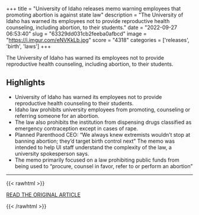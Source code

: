 +++
title = "University of Idaho releases memo warning employees that promoting abortion is against state law"
description = "The University of Idaho has warned its employees not to provide reproductive health counseling, including abortion, to their students."
date = "2022-09-27 06:53:40"
slug = "63329dd031cb2feeba0afbcd"
image = "https://i.imgur.com/eNVKkLb.jpg"
score = "4318"
categories = ['releases', 'birth', 'laws']
+++

The University of Idaho has warned its employees not to provide reproductive health counseling, including abortion, to their students.

## Highlights

- University of Idaho has warned its employees not to provide reproductive health counseling to their students.
- Idaho law prohibits university employees from promoting, counseling or referring someone for an abortion.
- The law also prohibits the institution from dispensing drugs classified as emergency contraception except in cases of rape.
- Planned Parenthood CEO: “We always knew extremists wouldn’t stop at banning abortion; they’d target birth control next” The memo was intended to help UI staff understand the complexity of the law, a university spokesperson says.
- The memo primarily focused on a law prohibiting public funds from being used to “procure, counsel in favor, refer to or perform an abortion”

---

{{< rawhtml >}}
  <p class="article-category">
    <a target="_blank" href="https://idahocapitalsun.com/2022/09/26/university-of-idaho-releases-memo-warning-employees-that-promoting-abortion-is-against-state-law/">READ THE ORIGINAL ARTICLE</a>
  </p>
{{< /rawhtml >}}
